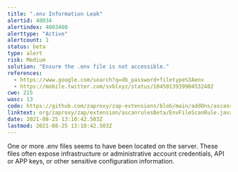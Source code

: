 ```yaml
---
title: ".env Information Leak"
alertid: 40034
alertindex: 4003400
alerttype: "Active"
alertcount: 1
status: beta
type: alert
risk: Medium
solution: "Ensure the .env file is not accessible."
references:
  - https://www.google.com/search?q=db_password+filetype%3Aenv
  - https://mobile.twitter.com/svblxyz/status/1045013939904532482
cwe: 215
wasc: 13
code: https://github.com/zaproxy/zap-extensions/blob/main/addOns/ascanrulesBeta/src/main/java/org/zaproxy/zap/extension/ascanrulesBeta/EnvFileScanRule.java
linktext: org/zaproxy/zap/extension/ascanrulesBeta/EnvFileScanRule.java
date: 2021-08-25 13:10:42.503Z
lastmod: 2021-08-25 13:10:42.503Z
---
```


One or more .env files seems to have been located on the server. These files often expose infrastructure or administrative account credentials, API or APP keys, or other sensitive configuration information.
